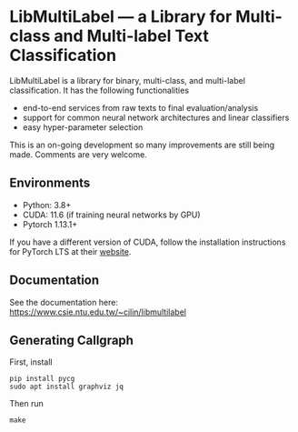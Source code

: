 # LibMultiLabel — a Library for Multi-class and Multi-label Text Classification

LibMultiLabel is a library for binary, multi-class, and multi-label classification. It has the following functionalities

- end-to-end services from raw texts to final evaluation/analysis
- support for common neural network architectures and linear classifiers
- easy hyper-parameter selection

This is an on-going development so many improvements are still being made. Comments are very welcome.

## Environments
- Python: 3.8+
- CUDA: 11.6 (if training neural networks by GPU)
- Pytorch 1.13.1+

If you have a different version of CUDA, follow the installation instructions for PyTorch LTS at their [website](https://pytorch.org/).

## Documentation
See the documentation here: https://www.csie.ntu.edu.tw/~cjlin/libmultilabel

## Generating Callgraph
First, install
```
pip install pycg
sudo apt install graphviz jq
```

Then run
```
make
```

